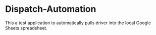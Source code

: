 # Dispatch-Automation
This a test application to automatically pulls driver into the local Google Sheets spreadsheet. 
